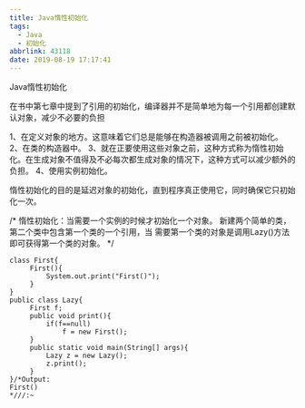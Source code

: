 ```yaml
---
title: Java惰性初始化
tags:
  - Java
  - 初始化
abbrlink: 43118
date: 2019-08-19 17:17:41
---
```

Java惰性初始化
<!--more-->
在书中第七章中提到了引用的初始化，编译器并不是简单地为每一个引用都创建默认对象，减少不必要的负担

1、在定义对象的地方。这意味着它们总是能够在构造器被调用之前被初始化。
2、在类的构造器中。
3、就在正要使用这些对象之前，这种方式称为惰性初始化。在生成对象不值得及不必每次都生成对象的情况下，这种方式可以减少额外的负担。
4、使用实例初始化。

惰性初始化的目的是延迟对象的初始化，直到程序真正使用它，同时确保它只初始化一次。

/*
惰性初始化：当需要一个实例的时候才初始化一个对象。
新建两个简单的类，第二个类中包含第一个类的一个引用，当
需要第一个类的对象是调用Lazy()方法即可获得第一个类的对象。
*/

```
class First{
	 First(){
		 System.out.print("First()");
	 }
}
public class Lazy{
	 First f;
	 public void print(){
		 if(f==null)
			 f = new First();
	 }
	 public static void main(String[] args){
		 Lazy z = new Lazy();
		 z.print();
	 }
}/*Output:
First()
*///:~
```
